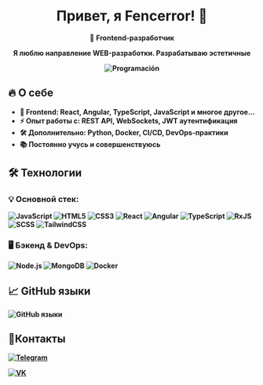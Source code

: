 <!DOCTYPE html>
<html lang="ru">
<head>
  <meta charset="UTF-8">
  <meta name="viewport" content="width=device-width, initial-scale=1.0">
</head>
<body>
  <div id="header" align="center">
    <h1>Привет, я Fencerror! 👋</h1>
    <p>🚀 <strong>Frontend-разработчик </p>
    <p>Я люблю направление WEB-разработки. Разрабатываю <strong>эстетичные</strong приложения, изучаю новые подходы и технологии в мире фронтенда.</p>
    
![Programación](https://github.com/user-attachments/assets/34cd4625-09ff-463b-8979-565583f5f19b)

  </div>

  <h2>🔥 О себе</h2>
  <ul>
    <li>🎨 <strong>Frontend:</strong> React, Angular, TypeScript, JavaScript и многое другое...</li>
    <li>⚡ <strong>Опыт работы с:</strong> REST API, WebSockets, JWT аутентификация</li>
    <li>🛠 <strong>Дополнительно:</strong> Python, Docker, CI/CD, DevOps-практики</li>
    <li>📚 Постоянно учусь и совершенствуюсь</li>
  </ul>

  <h2>🛠 Технологии</h2>
  <h3>💡 <strong>Основной стек:</strong></h3>
  <p>
    <img src="https://img.shields.io/badge/JavaScript-F7DF1E?style=flat&logo=javascript&logoColor=black" alt="JavaScript"/>
    <img src="https://img.shields.io/badge/HTML5-E34F26?style=flat&logo=html5&logoColor=black" alt="HTML5"/>
    <img src="https://img.shields.io/badge/CSS3-1572B6?style=flat&logo=css3&logoColor=black" alt="CSS3"/>
    <img src="https://img.shields.io/badge/React-61DAFB?style=flat&logo=react&logoColor=black" alt="React"/>
    <img src="https://img.shields.io/badge/Angular-DD0031?style=flat&logo=angular&logoColor=black" alt="Angular"/>
    <img src="https://img.shields.io/badge/TypeScript-3178C6?style=flat&logo=typescript&logoColor=black" alt="TypeScript"/>
    <img src="https://img.shields.io/badge/RxJS-B7178C?style=flat&logo=reactivex&logoColor=black" alt="RxJS"/>
    <img src="https://img.shields.io/badge/SCSS-CC6699?style=flat&logo=sass&logoColor=black" alt="SCSS"/>
    <img src="https://img.shields.io/badge/TailwindCSS-38B2AC?style=flat&logo=tailwind-css&logoColor=black" alt="TailwindCSS"/>
  </p>

  <h3>🖥 <strong>Бэкенд & DevOps:</strong></h3>
  <p>
    <img src="https://img.shields.io/badge/Node.js-339933?style=flat&logo=nodedotjs&logoColor=black" alt="Node.js"/>
    <img src="https://img.shields.io/badge/MongoDB-47A248?style=flat&logo=mongodb&logoColor=black" alt="MongoDB"/>
    <img src="https://img.shields.io/badge/Docker-2496ED?style=flat&logo=docker&logoColor=black" alt="Docker"/>
  </p>

  <h2>📈 GitHub языки</h2>
  <img src="https://github-readme-stats.vercel.app/api/top-langs/?username=Fencerror&layout=compact&theme=radical" alt="GitHub языки"/>
  <div>
  <h2>🔗Контакты</h2>
  <div>
    <div>
      <p>
        <a href="https://t.me/fencerror">
          <img src="https://img.shields.io/badge/Telegram-black?style=flat&logo=telegram" alt="Telegram"/>
        </a>
      </p>
    </div>
    <div>
      <p>
        <a href="https://vk.com/stepan_orlow">
          <img src="https://img.shields.io/badge/VK-black?style=flat&logo=vk" alt="VK"/>
        </a>
      </p>
    </div>
  </div>  
</body>
</html>
